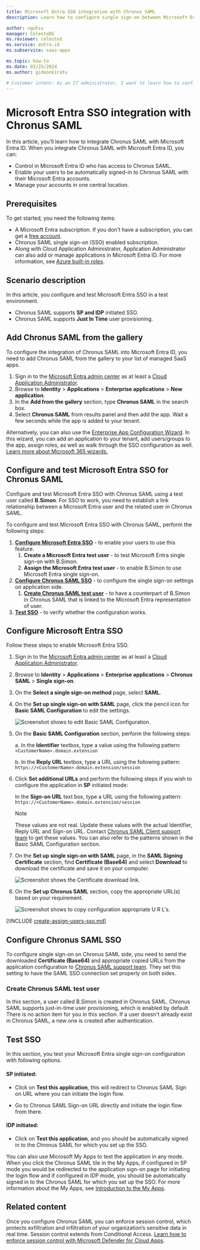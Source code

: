 ```yaml
---
title: Microsoft Entra SSO integration with Chronus SAML
description: Learn how to configure single sign-on between Microsoft Entra ID and Chronus SAML.

author: nguhiu
manager: CelesteDG
ms.reviewer: celested
ms.service: entra-id
ms.subservice: saas-apps

ms.topic: how-to
ms.date: 03/25/2024
ms.author: gideonkiratu

# Customer intent: As an IT administrator, I want to learn how to configure single sign-on between Microsoft Entra ID and Chronus SAML so that I can control who has access to Chronus SAML, enable automatic sign-in with Microsoft Entra accounts, and manage my accounts in one central location.
---
```


# Microsoft Entra SSO integration with Chronus SAML

In this article,  you'll learn how to integrate Chronus SAML with Microsoft Entra ID. When you integrate Chronus SAML with Microsoft Entra ID, you can:

* Control in Microsoft Entra ID who has access to Chronus SAML.
* Enable your users to be automatically signed-in to Chronus SAML with their Microsoft Entra accounts.
* Manage your accounts in one central location.

## Prerequisites

To get started, you need the following items:

* A Microsoft Entra subscription. If you don't have a subscription, you can get a [free account](https://azure.microsoft.com/free/).
* Chronus SAML single sign-on (SSO) enabled subscription.
* Along with Cloud Application Administrator, Application Administrator can also add or manage applications in Microsoft Entra ID.
For more information, see [Azure built-in roles](~/identity/role-based-access-control/permissions-reference.md).

## Scenario description

In this article,  you configure and test Microsoft Entra SSO in a test environment.

* Chronus SAML supports **SP and IDP** initiated SSO.
* Chronus SAML supports **Just In Time** user provisioning.

## Add Chronus SAML from the gallery

To configure the integration of Chronus SAML into Microsoft Entra ID, you need to add Chronus SAML from the gallery to your list of managed SaaS apps.

1. Sign in to the [Microsoft Entra admin center](https://entra.microsoft.com) as at least a [Cloud Application Administrator](~/identity/role-based-access-control/permissions-reference.md#cloud-application-administrator).
1. Browse to **Identity** > **Applications** > **Enterprise applications** > **New application**.
1. In the **Add from the gallery** section, type **Chronus SAML** in the search box.
1. Select **Chronus SAML** from results panel and then add the app. Wait a few seconds while the app is added to your tenant.

 Alternatively, you can also use the [Enterprise App Configuration Wizard](https://portal.office.com/AdminPortal/home?Q=Docs#/azureadappintegration). In this wizard, you can add an application to your tenant, add users/groups to the app, assign roles, as well as walk through the SSO configuration as well. [Learn more about Microsoft 365 wizards.](/microsoft-365/admin/misc/azure-ad-setup-guides)

<a name='configure-and-test-azure-ad-sso-for-chronus-saml'></a>

## Configure and test Microsoft Entra SSO for Chronus SAML

Configure and test Microsoft Entra SSO with Chronus SAML using a test user called **B.Simon**. For SSO to work, you need to establish a link relationship between a Microsoft Entra user and the related user in Chronus SAML.

To configure and test Microsoft Entra SSO with Chronus SAML, perform the following steps:

1. **[Configure Microsoft Entra SSO](#configure-azure-ad-sso)** - to enable your users to use this feature.
    1. **Create a Microsoft Entra test user** - to test Microsoft Entra single sign-on with B.Simon.
    1. **Assign the Microsoft Entra test user** - to enable B.Simon to use Microsoft Entra single sign-on.
1. **[Configure Chronus SAML SSO](#configure-chronus-saml-sso)** - to configure the single sign-on settings on application side.
    1. **[Create Chronus SAML test user](#create-chronus-saml-test-user)** - to have a counterpart of B.Simon in Chronus SAML that is linked to the Microsoft Entra representation of user.
1. **[Test SSO](#test-sso)** - to verify whether the configuration works.

<a name='configure-azure-ad-sso'></a>

## Configure Microsoft Entra SSO

Follow these steps to enable Microsoft Entra SSO.

1. Sign in to the [Microsoft Entra admin center](https://entra.microsoft.com) as at least a [Cloud Application Administrator](~/identity/role-based-access-control/permissions-reference.md#cloud-application-administrator).
1. Browse to **Identity** > **Applications** > **Enterprise applications** > **Chronus SAML** > **Single sign-on**.
1. On the **Select a single sign-on method** page, select **SAML**.
1. On the **Set up single sign-on with SAML** page, click the pencil icon for **Basic SAML Configuration** to edit the settings.

   ![Screenshot shows to edit Basic SAML Configuration.](common/edit-urls.png "Basic Configuration")

1. On the **Basic SAML Configuration** section, perform the following steps:

    a. In the **Identifier** textbox, type a value using the following pattern:
    `<CustomerName>.domain.extension`

    b. In the **Reply URL** textbox, type a URL using the following pattern:
    `https://<CustomerName>.domain.extension/session`

1. Click **Set additional URLs** and perform the following steps if you wish to configure the application in **SP** initiated mode:
    
    In the **Sign-on URL** text box, type a URL using the following pattern:
    `https://<CustomerName>.domain.extension/session`

    > [!NOTE]
    > These values are not real. Update these values with the actual Identifier, Reply URL and Sign-on URL. Contact [Chronus SAML Client support team](mailto:support@chronus.com) to get these values. You can also refer to the patterns shown in the Basic SAML Configuration section.

1. On the **Set up single sign-on with SAML** page, in the **SAML Signing Certificate** section,  find **Certificate (Base64)** and select **Download** to download the certificate and save it on your computer.

    ![Screenshot shows the Certificate download link.](common/certificatebase64.png "Certificate")

1. On the **Set up Chronus SAML** section, copy the appropriate URL(s) based on your requirement.

    ![Screenshot shows to copy configuration appropriate U R L's.](common/copy-configuration-urls.png "Attributes")

<a name='create-an-azure-ad-test-user'></a>

[!INCLUDE [create-assign-users-sso.md](~/identity/saas-apps/includes/create-assign-users-sso.md)]

## Configure Chronus SAML SSO

To configure single sign-on on Chronus SAML side, you need to send the downloaded **Certificate (Base64)** and appropriate copied URLs from the application configuration to [Chronus SAML support team](mailto:support@chronus.com). They set this setting to have the SAML SSO connection set properly on both sides.

### Create Chronus SAML test user

In this section, a user called B.Simon is created in Chronus SAML. Chronus SAML supports just-in-time user provisioning, which is enabled by default. There is no action item for you in this section. If a user doesn't already exist in Chronus SAML, a new one is created after authentication.

## Test SSO

In this section, you test your Microsoft Entra single sign-on configuration with following options. 

#### SP initiated:

* Click on **Test this application**, this will redirect to Chronus SAML Sign on URL where you can initiate the login flow.  

* Go to Chronus SAML Sign-on URL directly and initiate the login flow from there.

#### IDP initiated:

* Click on **Test this application**, and you should be automatically signed in to the Chronus SAML for which you set up the SSO. 

You can also use Microsoft My Apps to test the application in any mode. When you click the Chronus SAML tile in the My Apps, if configured in SP mode you would be redirected to the application sign-on page for initiating the login flow and if configured in IDP mode, you should be automatically signed in to the Chronus SAML for which you set up the SSO. For more information about the My Apps, see [Introduction to the My Apps](https://support.microsoft.com/account-billing/sign-in-and-start-apps-from-the-my-apps-portal-2f3b1bae-0e5a-4a86-a33e-876fbd2a4510).

## Related content

Once you configure Chronus SAML you can enforce session control, which protects exfiltration and infiltration of your organization’s sensitive data in real time. Session control extends from Conditional Access. [Learn how to enforce session control with Microsoft Defender for Cloud Apps](/cloud-app-security/proxy-deployment-aad).
